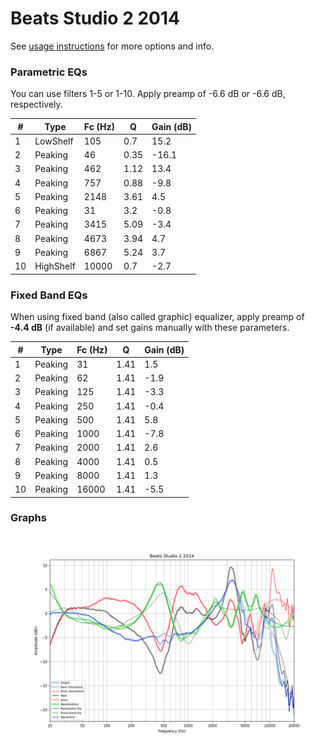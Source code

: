 # Beats Studio 2 2014
See [usage instructions](https://github.com/jaakkopasanen/AutoEq#usage) for more options and info.

### Parametric EQs
You can use filters 1-5 or 1-10. Apply preamp of -6.6 dB or -6.6 dB, respectively.

|   # | Type      |   Fc (Hz) |    Q |   Gain (dB) |
|-----|-----------|-----------|------|-------------|
|   1 | LowShelf  |       105 | 0.7  |        15.2 |
|   2 | Peaking   |        46 | 0.35 |       -16.1 |
|   3 | Peaking   |       462 | 1.12 |        13.4 |
|   4 | Peaking   |       757 | 0.88 |        -9.8 |
|   5 | Peaking   |      2148 | 3.61 |         4.5 |
|   6 | Peaking   |        31 | 3.2  |        -0.8 |
|   7 | Peaking   |      3415 | 5.09 |        -3.4 |
|   8 | Peaking   |      4673 | 3.94 |         4.7 |
|   9 | Peaking   |      6867 | 5.24 |         3.7 |
|  10 | HighShelf |     10000 | 0.7  |        -2.7 |

### Fixed Band EQs
When using fixed band (also called graphic) equalizer, apply preamp of **-4.4 dB** (if available) and set gains manually with these parameters.

|   # | Type    |   Fc (Hz) |    Q |   Gain (dB) |
|-----|---------|-----------|------|-------------|
|   1 | Peaking |        31 | 1.41 |         1.5 |
|   2 | Peaking |        62 | 1.41 |        -1.9 |
|   3 | Peaking |       125 | 1.41 |        -3.3 |
|   4 | Peaking |       250 | 1.41 |        -0.4 |
|   5 | Peaking |       500 | 1.41 |         5.8 |
|   6 | Peaking |      1000 | 1.41 |        -7.8 |
|   7 | Peaking |      2000 | 1.41 |         2.6 |
|   8 | Peaking |      4000 | 1.41 |         0.5 |
|   9 | Peaking |      8000 | 1.41 |         1.3 |
|  10 | Peaking |     16000 | 1.41 |        -5.5 |

### Graphs
![](./Beats%20Studio%202%202014.png)
